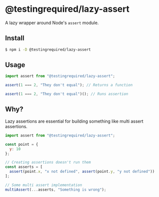 # @testingrequired/lazy-assert

A lazy wrapper around Node's `assert` module.

## Install

```bash
$ npm i -D @testingrequired/lazy-assert
```

## Usage

```javascript
import assert from "@testingrequired/lazy-assert";

assert(1 === 2, "They don't equal"); // Returns a function

assert(1 === 2, "They don't equal")(); // Runs assertion
```

## Why?

Lazy assertions are essential for building something like multi assert assertions.

```javascript
import assert from "@testingrequired/lazy-assert";

const point = {
  y: 10
};

// Creating assertions doesn't run them
const asserts = [
  assert(point.x, "x not defined", assert(point.y, "y not defined"))
];

// Some multi assert implementation
multiAssert(...asserts, "Something is wrong");
```

